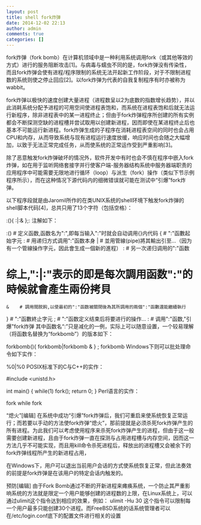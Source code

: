 ```yaml
---
layout: post
title: shell fork炸弹
date: 2014-12-02 22:13
author: admin
comments: true
categories: []
---
```

fork炸弹（fork bomb）在计算机领域中是一种利用系统调用fork（或其他等效的方式）进行的服务阻断攻击[1]。与病毒与蠕虫不同的是，fork炸弹没有传染性，而且fork炸弹会使有进程/程序限制的系统无法开起新工作阶段，对于不限制进程数的系统则使之停止回应[2]。以fork炸弹为代表的自我复制程序有时亦被称为wabbit。

fork炸弹以极快的速度创建大量进程（进程数呈以2为底数的指数增长趋势），并以此消耗系统分配予进程的可用空间使进程表饱和，而系统在进程表饱和后就无法运行新程序，除非进程表中的某一进程终止；但由于fork炸弹程序所创建的所有实例都会不断探测空缺的进程槽并尝试取用以创建新进程，因而即使在某进程终止后也基本不可能运行新进程。fork炸弹生成的子程序在消耗进程表空间的同时也会占用CPU和内存，从而导致系统与现有进程运行速度放缓，响应时间也会随之大幅增加，以致于无法正常完成任务，从而使系统的正常运作受到严重影响[3]。

除了恶意触发fork炸弹破坏的情况外，软件开发中有时也会不慎在程序中嵌入fork炸弹，如在用于监听网络套接字并行使客户端-服务器结构系统中服务器端职责的应用程序中可能需要无限地进行循环（loop）与派生（fork）操作（类似下节示例程序所示），而在这种情况下源代码内的细微错误就可能在测试中“引爆”fork炸弹。


以下程序段就是由Jaromil所作的在类UNIX系统的shell环境下触发fork炸弹的shell脚本代码[4]，总共只用了13个字符（包括空格）：

:(){ :|:& };:
注解如下：

:()      # 定义函数,函数名为":",即每当输入":"时就会自动调用{}内代码
{        # ":"函數起始字元
    :    # 用递归方式调用":"函数本身
    |    # 並用管線(pipe)將其輸出引至...（因为有一个管線操作字元，因此會生成一個新的進程）
    :    # 另一次递归调用的":"函数
# 综上,":|:"表示的即是每次調用函数":"的時候就會產生兩份拷貝
    &    # 調用間脱鉤,以使最初的":"函数被關閉後為其所調用的兩個":"函數還能繼續執行
}        # ":"函數終止字元
;        # ":"函数定义结束后将要进行的操作...
:        # 调用":"函数,"引爆"fork炸弹
其中函数名“:”只是减化的一例，实际上可以随意设置，一个较易理解（将函数名替换为“forkbomb”）的版本如下：

forkbomb(){ forkbomb|forkbomb & } ; forkbomb
Windows下则可以批处理命令如下实作：

%0|%0
POSIX标准下的C与C++的实作：

#include <unistd.h>
 
int main()
{
  while(1)
    fork();
  return 0;
}
Perl语言的实作：

fork while fork

“熄火”[编辑]
在系统中成功“引爆”fork炸弹后，我们可重启来使系统恢复正常运行；而若要以手动的方法使fork炸弹“熄火”，那前提就是必须杀死fork炸弹产生的所有进程。为此我们可以考虑使用程序来杀死fork炸弹产生的进程，但由于这一般需要创建新进程，且由于fork炸弹一直在探测与占用进程槽与内存空间，因而这一方法几乎不可能实现，而且用kill命令杀死进程后，释放出的进程槽又会被余下的fork炸弹线程所产生的新进程占用，

在Windows下，用户可以退出当前用户会话的方式使系统恢复正常，但此法奏效的前提是fork炸弹是在该用户的特定会话内触发的。

预防[编辑]
由于Fork Bomb通过不断的开新进程来瘫痪系统，一个防止其严重影响系统的方法就是限定一个用户能够创建的进程数的上限，在Linux系统上，可以通过ulimit这个指令达到相应的效果，例如： ulimit -Hu 30 这个指令可以限制每一个用户最多只能创建30个进程。而FreeBSD系统的话系统管理者可以在/etc/login.conf底下的配置文件进行相关的设置
